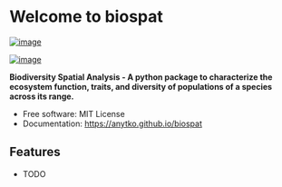 # Welcome to biospat


[![image](https://img.shields.io/pypi/v/biospat.svg)](https://pypi.python.org/pypi/biospat)

[![image](https://pyup.io/repos/github/anytko/biospat/shield.svg)](https://pyup.io/repos/github/anytko/biospat)


**Biodiversity Spatial Analysis - A python package to characterize the ecosystem function, traits, and diversity of populations of a species across its range.**


-   Free software: MIT License
-   Documentation: <https://anytko.github.io/biospat>
    

## Features

-   TODO
